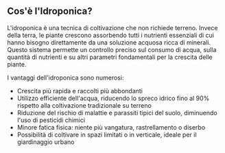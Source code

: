 ## Cos'è l'Idroponica?

L'idroponica è una tecnica di coltivazione che non richiede terreno. Invece della terra, le piante crescono assorbendo tutti i nutrienti essenziali di cui hanno bisogno direttamente da una soluzione acquosa ricca di minerali. Questo sistema permette un controllo preciso sul consumo di acqua, sulla quantità di nutrienti e su altri parametri fondamentali per la crescita delle piante.

I vantaggi dell'idroponica sono numerosi:

- Crescita più rapida e raccolti più abbondanti
- Utilizzo efficiente dell'acqua, riducendo lo spreco idrico fino al 90% rispetto alla coltivazione tradizionale su terreno
- Riduzione del rischio di malattie e parassiti tipici del suolo, diminuendo l'uso di pesticidi chimici
- Minore fatica fisica: niente più vangatura, rastrellamento o diserbo
- Possibilità di coltivare in spazi limitati o in verticale, ideale per il giardinaggio urbano
